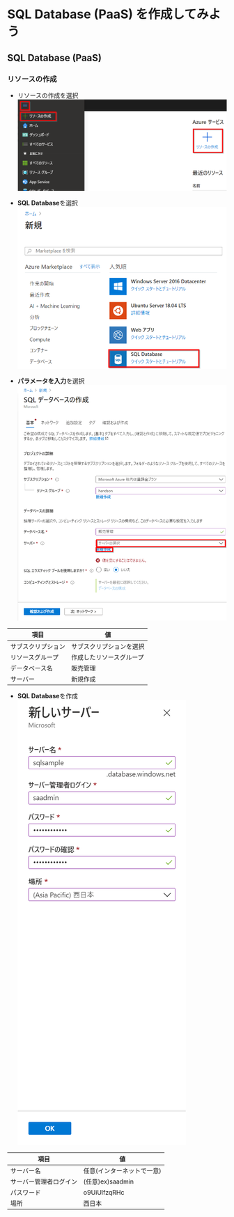 # SQL Database (PaaS) を作成してみよう

## SQL Database (PaaS)

### リソースの作成

- リソースの作成を選択
![DataStudio パラメータ](images/resource-create-sql.png "DataStudio パラメータ")

- **SQL Database**を選択
![DataStudio パラメータ](images/sqldatabase-choice.png "DataStudio パラメータ")

- **パラメータを入力**を選択
![DataStudio パラメータ](images/sqldatabase-create-sqlserver.png "DataStudio パラメータ")

|項目|値|
|----|----|
|サブスクリプション|サブスクリプションを選択|
|リソースグループ|作成したリソースグループ|
|データベース名|販売管理|
|サーバー|新規作成|


- **SQL Database**を作成
![DataStudio パラメータ](images/sqldatabase-create-database.png "DataStudio パラメータ")


|項目|値|
|----|----|
|サーバー名|任意(インターネットで一意)|
|サーバー管理者ログイン|(任意)ex)saadmin|
|パスワード|o9UiUlfzqRHc|
|場所|西日本|